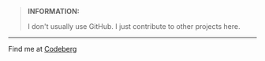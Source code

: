 > **INFORMATION:**
>
> I don't usually use GitHub. I just contribute to other projects here.

---

Find me at 
[Codeberg](https://codeberg.org/Fl1tzi)

